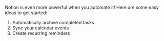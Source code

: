 Notion is even more powerful when you automate it! Here are some easy ideas to get started:

1. Automatically archive completed tasks
2. Sync your calendar events
3. Create recurring reminders